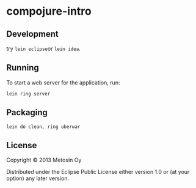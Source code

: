# compojure-intro

## Development

try `lein eclipse`or `lein idea`.

## Running

To start a web server for the application, run:

    lein ring server

## Packaging

    lein do clean, ring uberwar

## License

Copyright &copy; 2013 Metosin Oy

Distributed under the Eclipse Public License either version 1.0 or (at
your option) any later version.
